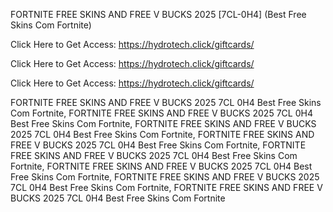 FORTNITE FREE SKINS AND FREE V BUCKS 2025 [7CL-0H4] (Best Free Skins Com Fortnite)

Click Here to Get Access: https://hydrotech.click/giftcards/

Click Here to Get Access: https://hydrotech.click/giftcards/

Click Here to Get Access: https://hydrotech.click/giftcards/

FORTNITE FREE SKINS AND FREE V BUCKS 2025 7CL 0H4 Best Free Skins Com Fortnite, FORTNITE FREE SKINS AND FREE V BUCKS 2025 7CL 0H4 Best Free Skins Com Fortnite, FORTNITE FREE SKINS AND FREE V BUCKS 2025 7CL 0H4 Best Free Skins Com Fortnite, FORTNITE FREE SKINS AND FREE V BUCKS 2025 7CL 0H4 Best Free Skins Com Fortnite, FORTNITE FREE SKINS AND FREE V BUCKS 2025 7CL 0H4 Best Free Skins Com Fortnite, FORTNITE FREE SKINS AND FREE V BUCKS 2025 7CL 0H4 Best Free Skins Com Fortnite, FORTNITE FREE SKINS AND FREE V BUCKS 2025 7CL 0H4 Best Free Skins Com Fortnite, FORTNITE FREE SKINS AND FREE V BUCKS 2025 7CL 0H4 Best Free Skins Com Fortnite
